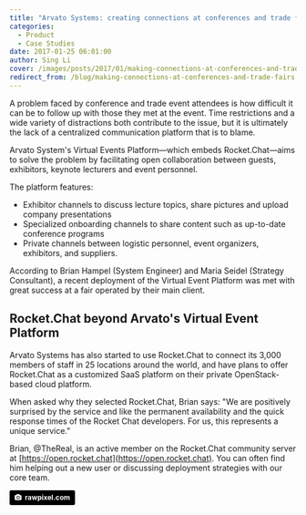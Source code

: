 ```yaml
---
title: "Arvato Systems: creating connections at conferences and trade fairs"
categories:
  - Product
  - Case Studies
date: 2017-01-25 06:01:00
author: Sing Li
cover: /images/posts/2017/01/making-connections-at-conferences-and-trade-fairs/cover-meeting.jpg
redirect_from: /blog/making-connections-at-conferences-and-trade-fairs
---
```


A problem faced by conference and trade event attendees is how difficult it can be to follow up with those they met at the event. Time restrictions and a wide variety of distractions both contribute to the issue, but it is ultimately the lack of a centralized communication platform that is to blame.

Arvato System's Virtual Events Platform—which embeds Rocket.Chat—aims to solve the problem by facilitating open collaboration between guests, exhibitors, keynote lecturers and event personnel.

The platform features:

- Exhibitor channels to discuss lecture topics, share pictures and upload company presentations
- Specialized onboarding channels to share content such as up-to-date conference programs
- Private channels between logistic personnel, event organizers, exhibitors, and suppliers.

According to Brian Hampel (System Engineer) and Maria Seidel (Strategy Consultant), a recent deployment of the Virtual Event Platform was met with great success at a fair operated by their main client.

## Rocket.Chat beyond Arvato's Virtual Event Platform

Arvato Systems has also started to use Rocket.Chat to connect its 3,000 members of staff in 25 locations around the world, and have plans to offer Rocket.Chat as a customized SaaS platform on their private OpenStack-based cloud platform.

When asked why they selected Rocket.Chat, Brian says: "We are positively surprised by the service and like the permanent availability and the quick response times of the Rocket Chat developers. For us, this represents a unique service." 

Brian, @TheReal, is an active member on the Rocket.Chat community server at [https://open.rocket.chat](https://open.rocket.chat). You can often find him helping out a new user or discussing deployment strategies with our core team.

<a style="background-color:black;color:white;text-decoration:none;padding:4px 6px;font-family:-apple-system, BlinkMacSystemFont, &quot;San Francisco&quot;, &quot;Helvetica Neue&quot;, Helvetica, Ubuntu, Roboto, Noto, &quot;Segoe UI&quot;, Arial, sans-serif;font-size:12px;font-weight:bold;line-height:1.2;display:inline-block;border-radius:3px;" href="https://unsplash.com/@rawpixel?utm_medium=referral&amp;utm_campaign=photographer-credit&amp;utm_content=creditBadge" target="_blank" rel="noopener noreferrer" title="Download free do whatever you want high-resolution photos from rawpixel.com"><span style="display:inline-block;padding:2px 3px;"><svg xmlns="http://www.w3.org/2000/svg" style="height:12px;width:auto;position:relative;vertical-align:middle;top:-1px;fill:white;" viewBox="0 0 32 32"><title>unsplash-logo</title><path d="M20.8 18.1c0 2.7-2.2 4.8-4.8 4.8s-4.8-2.1-4.8-4.8c0-2.7 2.2-4.8 4.8-4.8 2.7.1 4.8 2.2 4.8 4.8zm11.2-7.4v14.9c0 2.3-1.9 4.3-4.3 4.3h-23.4c-2.4 0-4.3-1.9-4.3-4.3v-15c0-2.3 1.9-4.3 4.3-4.3h3.7l.8-2.3c.4-1.1 1.7-2 2.9-2h8.6c1.2 0 2.5.9 2.9 2l.8 2.4h3.7c2.4 0 4.3 1.9 4.3 4.3zm-8.6 7.5c0-4.1-3.3-7.5-7.5-7.5-4.1 0-7.5 3.4-7.5 7.5s3.3 7.5 7.5 7.5c4.2-.1 7.5-3.4 7.5-7.5z"></path></svg></span><span style="display:inline-block;padding:2px 3px;">rawpixel.com</span></a>
